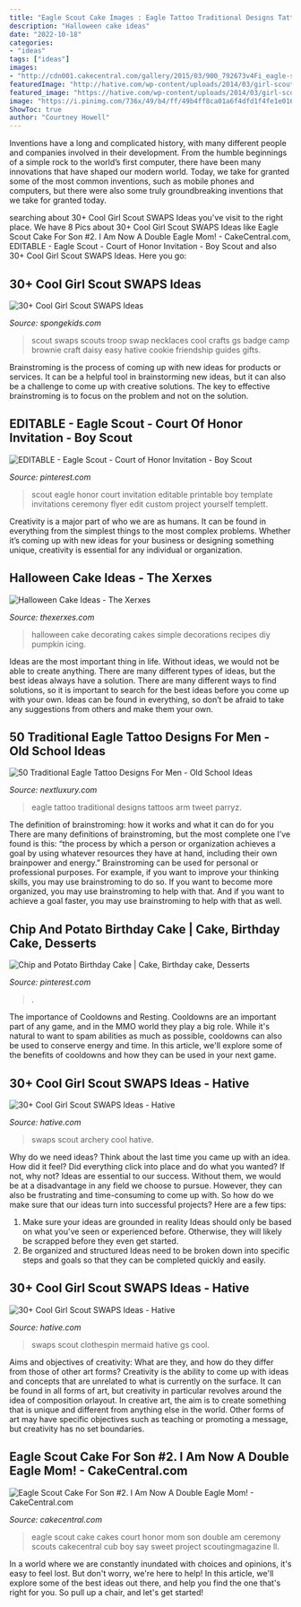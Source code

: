 ```yaml
---
title: "Eagle Scout Cake Images : Eagle Tattoo Traditional Designs Tattoos Arm Tweet Parryz"
description: "Halloween cake ideas"
date: "2022-10-18"
categories:
- "ideas"
tags: ["ideas"]
images:
- "http://cdn001.cakecentral.com/gallery/2015/03/900_792673v4Fi_eagle-scout-cake-for-son-2-i-am-now-a-double-eagle-mom.jpg"
featuredImage: "http://hative.com/wp-content/uploads/2014/03/girl-scout-swaps-ideas/32-clothespin-mermaid.jpg"
featured_image: "https://hative.com/wp-content/uploads/2014/03/girl-scout-swaps-ideas/7-archery-set-girl-scout-swaps.jpg"
image: "https://i.pinimg.com/736x/49/b4/ff/49b4ff8ca01a6f4dfd1f4fe1e016e1fe.jpg"
ShowToc: true
author: "Courtney Howell"
---
```



Inventions have a long and complicated history, with many different people and companies involved in their development. From the humble beginnings of a simple rock to the world’s first computer, there have been many innovations that have shaped our modern world. Today, we take for granted some of the most common inventions, such as mobile phones and computers, but there were also some truly groundbreaking inventions that we take for granted today.

	

		
searching about 30+ Cool Girl Scout SWAPS Ideas you've visit to the right place. We have 8 Pics about 30+ Cool Girl Scout SWAPS Ideas like Eagle Scout Cake For Son #2. I Am Now A Double Eagle Mom! - CakeCentral.com, EDITABLE - Eagle Scout - Court of Honor Invitation - Boy Scout and also 30+ Cool Girl Scout SWAPS Ideas. Here you go:
		
    
## 30+ Cool Girl Scout SWAPS Ideas

<img loading=lazy src="https://spongekids.com/wp-content/uploads/2014/03/girl-scout-swaps-ideas/13-troop-necklaces-girl-scout-swaps.jpg" onerror="this.onerror=null;this.src='https://tse2.mm.bing.net/th?id=OIP.lG-xGAPb1MoHzTXFi6kv8AHaJ4&amp;pid=15.1';" alt="30+ Cool Girl Scout SWAPS Ideas">

_Source: spongekids.com_

>scout swaps scouts troop swap necklaces cool crafts gs badge camp brownie craft daisy easy hative cookie friendship guides gifts. 

	

Brainstroming is the process of coming up with new ideas for products or services. It can be a helpful tool in brainstorming new ideas, but it can also be a challenge to come up with creative solutions. The key to effective brainstroming is to focus on the problem and not on the solution.

    
## EDITABLE - Eagle Scout - Court Of Honor Invitation - Boy Scout

<img loading=lazy src="https://i.pinimg.com/736x/49/b4/ff/49b4ff8ca01a6f4dfd1f4fe1e016e1fe.jpg" onerror="this.onerror=null;this.src='https://tse2.mm.bing.net/th?id=OIP.WVwwRKLd0JiZEzkV4fdvuAHaIL&amp;pid=15.1';" alt="EDITABLE - Eagle Scout - Court of Honor Invitation - Boy Scout">

_Source: pinterest.com_

>scout eagle honor court invitation editable printable boy template invitations ceremony flyer edit custom project yourself templett. 

	

Creativity is a major part of who we are as humans. It can be found in everything from the simplest things to the most complex problems. Whether it’s coming up with new ideas for your business or designing something unique, creativity is essential for any individual or organization.

    
## Halloween Cake Ideas - The Xerxes

<img loading=lazy src="http://www.thexerxes.com/wp-content/uploads/2015/09/halloween-cake-decorating-ideas-simple-..jpg" onerror="this.onerror=null;this.src='https://tse2.mm.bing.net/th?id=OIP.iipwxxiqtYqtayGL0Lk24wHaHa&amp;pid=15.1';" alt="Halloween Cake Ideas - The Xerxes">

_Source: thexerxes.com_

>halloween cake decorating cakes simple decorations recipes diy pumpkin icing. 

	

Ideas are the most important thing in life. Without ideas, we would not be able to create anything. There are many different types of ideas, but the best ideas always have a solution. There are many different ways to find solutions, so it is important to search for the best ideas before you come up with your own. Ideas can be found in everything, so don’t be afraid to take any suggestions from others and make them your own.

    
## 50 Traditional Eagle Tattoo Designs For Men - Old School Ideas

<img loading=lazy src="http://nextluxury.com/wp-content/uploads/retro-masculine-guys-old-school-tattoo-of-traditional-eagle-on-forearms.jpg" onerror="this.onerror=null;this.src='https://tse4.mm.bing.net/th?id=OIP.1TuW3mBzmdqM5_R2hWkhGQHaHX&amp;pid=15.1';" alt="50 Traditional Eagle Tattoo Designs For Men - Old School Ideas">

_Source: nextluxury.com_

>eagle tattoo traditional designs tattoos arm tweet parryz. 

	

The definition of brainstroming: how it works and what it can do for you
There are many definitions of brainstroming, but the most complete one I’ve found is this: “the process by which a person or organization achieves a goal by using whatever resources they have at hand, including their own brainpower and energy.” Brainstroming can be used for personal or professional purposes. For example, if you want to improve your thinking skills, you may use brainstroming to do so. If you want to become more organized, you may use brainstroming to help with that. And if you want to achieve a goal faster, you may use brainstroming to help with that as well.

    
## Chip And Potato Birthday Cake | Cake, Birthday Cake, Desserts

<img loading=lazy src="https://i.pinimg.com/736x/03/bc/e8/03bce8d46fc294bacb8031fbc539dd75.jpg" onerror="this.onerror=null;this.src='https://tse3.mm.bing.net/th?id=OIP.TvzHdRI1DZsSI__xWrXBQwHaJ3&amp;pid=15.1';" alt="Chip and Potato Birthday Cake | Cake, Birthday cake, Desserts">

_Source: pinterest.com_

>. 

	

The importance of Cooldowns and Resting.
Cooldowns are an important part of any game, and in the MMO world they play a big role. While it's natural to want to spam abilities as much as possible, cooldowns can also be used to conserve energy and time. In this article, we'll explore some of the benefits of cooldowns and how they can be used in your next game.

    
## 30+ Cool Girl Scout SWAPS Ideas - Hative

<img loading=lazy src="https://hative.com/wp-content/uploads/2014/03/girl-scout-swaps-ideas/7-archery-set-girl-scout-swaps.jpg" onerror="this.onerror=null;this.src='https://tse3.mm.bing.net/th?id=OIP.2liiZ2F1dJ8qdnWJQH0XkwHaJ4&amp;pid=15.1';" alt="30+ Cool Girl Scout SWAPS Ideas - Hative">

_Source: hative.com_

>swaps scout archery cool hative. 

	

Why do we need ideas?
Think about the last time you came up with an idea. How did it feel? Did everything click into place and do what you wanted? If not, why not?
Ideas are essential to our success. Without them, we would be at a disadvantage in any field we choose to pursue. However, they can also be frustrating and time-consuming to come up with. So how do we make sure that our ideas turn into successful projects? Here are a few tips: 

1) Make sure your ideas are grounded in reality 
Ideas should only be based on what you've seen or experienced before. Otherwise, they will likely be scrapped before they even get started. 
2) Be organized and structured 
Ideas need to be broken down into specific steps and goals so that they can be completed quickly and easily.

    
## 30+ Cool Girl Scout SWAPS Ideas - Hative

<img loading=lazy src="http://hative.com/wp-content/uploads/2014/03/girl-scout-swaps-ideas/32-clothespin-mermaid.jpg" onerror="this.onerror=null;this.src='https://tse2.mm.bing.net/th?id=OIP.kfxyrV1uGkeTEb8ZlFaTdAHaNL&amp;pid=15.1';" alt="30+ Cool Girl Scout SWAPS Ideas - Hative">

_Source: hative.com_

>swaps scout clothespin mermaid hative gs cool. 

	

Aims and objectives of creativity: What are they, and how do they differ from those of other art forms?
Creativity is the ability to come up with ideas and concepts that are unrelated to what is currently on the surface. It can be found in all forms of art, but creativity in particular revolves around the idea of composition orlayout. In creative art, the aim is to create something that is unique and different from anything else in the world. Other forms of art may have specific objectives such as teaching or promoting a message, but creativity has no set boundaries.

    
## Eagle Scout Cake For Son #2. I Am Now A Double Eagle Mom! - CakeCentral.com

<img loading=lazy src="http://cdn001.cakecentral.com/gallery/2015/03/900_792673v4Fi_eagle-scout-cake-for-son-2-i-am-now-a-double-eagle-mom.jpg" onerror="this.onerror=null;this.src='https://tse4.mm.bing.net/th?id=OIP.ofbjCOAiVk0pwqNTwvlEXwHaJ4&amp;pid=15.1';" alt="Eagle Scout Cake For Son #2. I Am Now A Double Eagle Mom! - CakeCentral.com">

_Source: cakecentral.com_

>eagle scout cake cakes court honor mom son double am ceremony scouts cakecentral cub boy say sweet project scoutingmagazine ll. 

	

In a world where we are constantly inundated with choices and opinions, it's easy to feel lost. But don't worry, we're here to help! In this article, we'll explore some of the best ideas out there, and help you find the one that's right for you. So pull up a chair, and let's get started!

